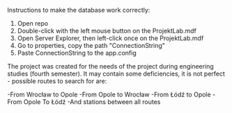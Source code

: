 Instructions to make the database work correctly:

1. Open repo
2. Double-click with the left mouse button on the ProjektLab.mdf
3. Open Server Explorer, then left-click once on the ProjektLab.mdf
4. Go to properties, copy the path "ConnectionString"
5. Paste ConnectionString to the app.config


The project was created for the needs of the project during engineering studies (fourth semester).
It may contain some deficiencies, it is not perfect - possible routes to search for are:

-From Wrocław to Opole
-From Opole to Wrocław
-From Łódź to Opole
-From Opole To Łódź
-And stations between all routes
